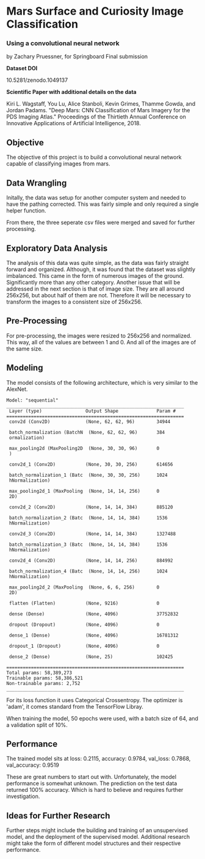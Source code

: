 # Mars Surface and Curiosity Image Classification
### Using a convolutional neural network

by Zachary Pruessner, for Springboard Final submission

**Dataset DOI**

10.5281/zenodo.1049137

**Scientific Paper with additional details on the data** 

Kiri L. Wagstaff, You Lu, Alice Stanboli, Kevin Grimes, Thamme Gowda,
and Jordan Padams. "Deep Mars: CNN Classification of Mars Imagery for
the PDS Imaging Atlas." Proceedings of the Thirtieth Annual Conference
on Innovative Applications of Artificial Intelligence, 2018.

## Objective

The objective of this project is to build a convolutional neural network capable of classifying images from mars.

## Data Wrangling

Initally, the data was setup for another computer system and needed to have the pathing corrected. This was fairly simple and only required a single helper function.

From there, the three seperate csv files were merged and saved for further processing.

## Exploratory Data Analysis

The analysis of this data was quite simple, as the data was fairly straight forward and organized. Although, it was found that the dataset was slightly imbalanced.
This came in the form of numerous images of the ground. Significantly more than any other category. Another issue that will be addressed in the next section is that of
image size. They are all around 256x256, but about half of them are not. Therefore it will be necessary to transform the images to a consistent size of 256x256.

## Pre-Processing

For pre-processing, the images were resized to 256x256 and normalized. This way, all of the values are between 1 and 0. And all of the images are of the same size.

## Modeling

The model consists of the following architecture, which is very similar to the AlexNet.
```
Model: "sequential"
_________________________________________________________________
 Layer (type)                Output Shape              Param #   
=================================================================
 conv2d (Conv2D)             (None, 62, 62, 96)        34944     
                                                                 
 batch_normalization (BatchN  (None, 62, 62, 96)       384       
 ormalization)                                                   
                                                                 
 max_pooling2d (MaxPooling2D  (None, 30, 30, 96)       0         
 )                                                               
                                                                 
 conv2d_1 (Conv2D)           (None, 30, 30, 256)       614656    
                                                                 
 batch_normalization_1 (Batc  (None, 30, 30, 256)      1024      
 hNormalization)                                                 
                                                                 
 max_pooling2d_1 (MaxPooling  (None, 14, 14, 256)      0         
 2D)                                                             
                                                                 
 conv2d_2 (Conv2D)           (None, 14, 14, 384)       885120    
                                                                 
 batch_normalization_2 (Batc  (None, 14, 14, 384)      1536      
 hNormalization)                                                 
                                                                 
 conv2d_3 (Conv2D)           (None, 14, 14, 384)       1327488   
                                                                 
 batch_normalization_3 (Batc  (None, 14, 14, 384)      1536      
 hNormalization)                                                 
                                                                 
 conv2d_4 (Conv2D)           (None, 14, 14, 256)       884992    
                                                                 
 batch_normalization_4 (Batc  (None, 14, 14, 256)      1024      
 hNormalization)                                                 
                                                                 
 max_pooling2d_2 (MaxPooling  (None, 6, 6, 256)        0         
 2D)                                                             
                                                                 
 flatten (Flatten)           (None, 9216)              0         
                                                                 
 dense (Dense)               (None, 4096)              37752832  
                                                                 
 dropout (Dropout)           (None, 4096)              0         
                                                                 
 dense_1 (Dense)             (None, 4096)              16781312  
                                                                 
 dropout_1 (Dropout)         (None, 4096)              0         
                                                                 
 dense_2 (Dense)             (None, 25)                102425    
                                                                 
=================================================================
Total params: 58,389,273
Trainable params: 58,386,521
Non-trainable params: 2,752
_________________________________________________________________
```

For its loss function it uses Categorical Crossentropy. The optimizer is 'adam', it comes standard from the TensorFlow Libray.

When training the model, 50 epochs were used, with a batch size of 64, and a validation split of 10%.


## Performance

The trained model sits at loss: 0.2115, accuracy: 0.9784, val_loss: 0.7868, val_accuracy: 0.9519

These are great numbers to start out with. Unfortunately, the model performance is somewhat unknown. The prediction on the test data returned 100% accuracy.
Which is hard to believe and requires further investigation. 

## Ideas for Further Research

Further steps might include the building and training of an unsupervised model, and the deployment of the supervised model. Additional research might take
the form of different model structures and their respective performance.